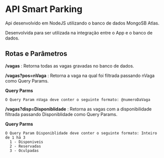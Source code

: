 # API Smart Parking
Api desenvolvido em NodeJS utilizando o banco de dados MongoSB Atlas.

Desenvolvida para ser utilizada na integração entre o App e o banco de dados.

## Rotas e Parâmetros

**/vagas** : Retorna todas as vagas gravadas no banco de dados.

**/vagas?pos=nVaga** : Retorna a vaga na qual foi filtrada passando nVaga como Query Params.

  **Query Parms**
  
    O Query Param nVaga deve conter o seguinte formato: @numeroDaVaga

**/vagas?disp=Disponiblidade** : Retorna as vagas com a disponibilidade filtrada passando Disponiblidade como Query Params.

  **Query Parms**
  
    O Query Param Disponiblidade deve conter o seguinte formato: Inteiro de 1 há 3
      1 - Disponiveis
      2 - Reservadas
      3 - Oculpadas
